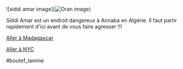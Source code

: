 ![siddi amar image](![Oran image](https://www.voyageursdumonde.fr/vdm/imgProduits/DZA/614406.ori.jpg))

Siddi Amar est un endroit dangereux à Annaba en Algérie. Il faut partir rapidement d'ici avant de vous faire agresser !!!

[Aller à Madagascar](https://github.com/WildGhost21/AR1/blob/main/Madagascar.md)

[Aller à NYC](https://github.com/WildGhost21/AR1/blob/main/NYC.md)

#boutef_lamine
